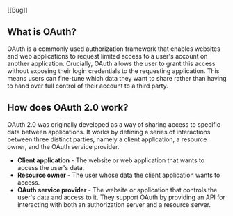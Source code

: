 [[Bug]]
## What is OAuth?

OAuth is a commonly used authorization framework that enables websites and web applications to request limited access to a user's account on another application. Crucially, OAuth allows the user to grant this access without exposing their login credentials to the requesting application. This means users can fine-tune which data they want to share rather than having to hand over full control of their account to a third party.


## How does OAuth 2.0 work?

OAuth 2.0 was originally developed as a way of sharing access to specific data between applications. It works by defining a series of interactions between three distinct parties, namely a client application, a resource owner, and the OAuth service provider.

- **Client application** - The website or web application that wants to access the user's data.
- **Resource owner** - The user whose data the client application wants to access.
- **OAuth service provider** - The website or application that controls the user's data and access to it. They support OAuth by providing an API for interacting with both an authorization server and a resource server.
